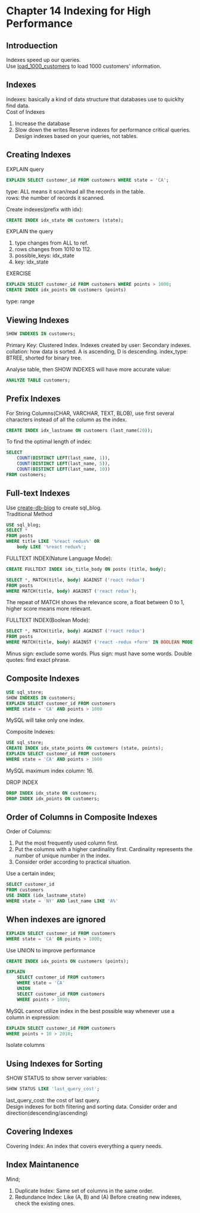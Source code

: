 # Chapter 14 Indexing for High Performance

## Introduection
Indexes speed up our queries.   
Use [load_1000_customers](https://github.com/JinLexuan/MySQL-study-repo/blob/main/SQL%20Course%20Materials/load_1000_customers.sql) to load 1000 customers' information.

## Indexes
Indexes: basically a kind of data structure that databases use to quicklty find data.  
Cost of Indexes
1. Increase the database
2. Slow down the writes
Reserve indexes for performance critical queries. Design indexes based on your queries, not tables.

## Creating Indexes
EXPLAIN query
``` sql
EXPLAIN SELECT customer_id FROM customers WHERE state = 'CA';
```
type: ALL means it scan/read all the records in the table.  
rows: the number of records it scanned.  

Create indexes(prefix with idx):
``` sql
CREATE INDEX idx_state ON customers (state);
```
EXPLAIN the query
1. type changes from ALL to ref. 
2. rows changes from 1010 to 112. 
3. possible_keys: idx_state
4. key: idx_state

EXERCISE
``` sql
EXPLAIN SELECT customer_id FROM customers WHERE points > 1000;
CREATE INDEX idx_points ON customers (points)
```
type: range

## Viewing Indexes
``` sql
SHOW INDEXES IN customers;
```
Primary Key: Clustered Index. 
Indexes created by user: Secondary indexes.  
collation: how data is sorted. A is ascending, D is descending.
index_type: BTREE, shorted for binary tree.  
  
Analyse table, then SHOW INDEXES will have more accurate value:
``` sql
ANALYZE TABLE customers;
```

## Prefix Indexes
For String Columns(CHAR, VARCHAR, TEXT, BLOB), use first several characters instead of all the column as the index.
``` sql
CREATE INDEX idx_lastname ON customers (last_name(20));
```

To find the optimal length of index:
``` sql
SELECT
    COUNT(DISTINCT LEFT(last_name, 1)),
    COUNT(DISTINCT LEFT(last_name, 5)),
    COUNT(DISTINCT LEFT(last_name, 10))
FROM customers;
```

## Full-text Indexes
Use [create-db-blog](https://github.com/JinLexuan/MySQL-study-repo/blob/main/SQL%20Course%20Materials/create-db-blog.sql) to create sql_blog.  
Traditional Method
``` sql
USE sql_blog;
SELECT *
FROM posts
WHERE title LIKE '%react redux%' OR
	body LIKE '%react redux%';
```

FULLTEXT INDEX(Nature Language Mode):
``` sql
CREATE FULLTEXT INDEX idx_title_body ON posts (title, body);

SELECT *, MATCH(title, body) AGAINST ('react redux')
FROM posts
WHERE MATCH(title, body) AGAINST ('react redux');
```
The repeat of MATCH shows the relevance score, a float between 0 to 1, higher score means more relevant.

FULLTEXT INDEX(Boolean Mode):
``` sql
SELECT *, MATCH(title, body) AGAINST ('react redux')
FROM posts
WHERE MATCH(title, body) AGAINST ('react -redux +form' IN BOOLEAN MODE);
```
Minus sign: exclude some words. Plus sign: must have some words. Double quotes: find exact phrase.  

## Composite Indexes
``` sql
USE sql_store;
SHOW INDEXES IN customers;
EXPLAIN SELECT customer_id FROM customers
WHERE state = 'CA' AND points > 1000
```
MySQL will take only one index.  

Composite Indexes:
``` sql
USE sql_store;
CREATE INDEX idx_state_points ON customers (state, points);
EXPLAIN SELECT customer_id FROM customers
WHERE state = 'CA' AND points > 1000
```
MySQL maximum index column: 16.

DROP INDEX
``` sql
DROP INDEX idx_state ON customers;
DROP INDEX idx_points ON customers;
```

## Order of Columns in Composite Indexes
Order of Columns:
1. Put the most frequently used column first.
2. Put the columns with a higher cardinality first. Cardinality represents the number of unique number in the index.  
3. Consider order according to practical situation.

Use a certain index;
``` sql
SELECT customer_id
FROM customers
USE INDEX (idx_lastname_state)
WHERE state = 'NY' AND last_name LIKE 'A%'
```

## When indexes are ignored
``` sql
EXPLAIN SELECT customer_id FROM customers
WHERE state = 'CA' OR points > 1000;
```

Use UNION to improve performance
``` sql
CREATE INDEX idx_points ON customers (points);

EXPLAIN
	SELECT customer_id FROM customers
    WHERE state = 'CA'
    UNION
    SELECT customer_id FROM customers
    WHERE points > 1000;
```

MySQL cannot utilize index in the best possible way whenever use a column in expression:
``` sql
EXPLAIN SELECT customer_id FROM customers
WHERE points + 10 > 2010;
```
Isolate columns

## Using Indexes for Sorting
SHOW STATUS to show server variables:
``` sql
SHOW STATUS LIKE 'last_query_cost';
```
last_query_cost: the cost of last query.  
Design indexes for both filtering and sorting data.
Consider order and direction(descending/ascending)

## Covering Indexes
Covering Index: An index that covers everything a query needs.

## Index Maintanence
Mind;
1. Duplicate Index: Same set of columns in the same order.
2. Redundance Index: Like (A, B) and (A)
Before creating new indexes, check the existing ones.
